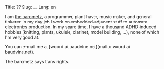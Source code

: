 Title: ??
Slug: __
Lang: en

I am [the barometz](https://en.wikipedia.org/wiki/Vegetable_Lamb_of_Tartary), a
programmer, plant haver, music maker, and general tinkerer. In my day job I work
on embedded-adjacent stuff to automate electronics production. In my spare time,
I have a thousand ADHD-induced hobbies (knitting, plants, ukulele, clarinet,
model building, ...), none of which I'm very good at.

You can e-mail me at [woord at baudvine.net](mailto:woord at baudvine.net).

The barometz says trans rights.
